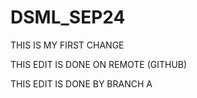# DSML_SEP24
 


THIS IS MY FIRST CHANGE

THIS EDIT IS DONE ON REMOTE (GITHUB)


THIS EDIT IS DONE BY BRANCH A
